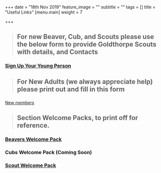+++
date = "18th Nov 2019"
feature_image = ""
subtitle = ""
tags = []
title = "Useful Links"
[menu.main]
weight = 7

+++
> ## For new Beaver, Cub, and Scouts please use the below form to provide Goldthorpe Scouts with details, and Contacts

### [Sign Up Your Young Person](https://forms.gle/bT6n8iDEXL1UasFq9)

> ## For New Adults (we always appreciate help) please print out and fill in this form

### 

[New members](https://members.scouts.org.uk/documents/GDPR/Forms/VO%20Adult%20Information%20Form%20Jan2019_Print%20Friendly%20-%20final.pdf)

> ## **Section Welcome Packs, to print off for reference.**

### [Beavers Welcome Pack](https://drive.google.com/file/d/1ovZWSE78vXcjLT5eEIYMbYqy0A_PRd4o/view?usp=sharing)

### Cubs Welcome Pack (Coming Soon)

### [Scout Welcome Pack](https://docs.google.com/document/d/19O11bimOt4Y_4BhlCluD64SlyZpv3Z2bi238M5PvDUI/edit?usp=sharing "Scout Welcome Pack")